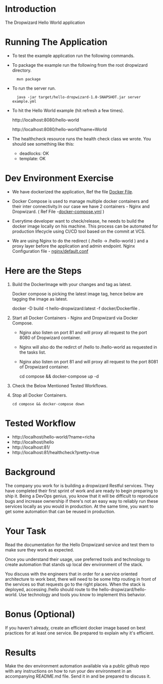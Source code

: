 # Introduction

The Dropwizard Hello World application

# Running The Application

* To test the example application run the following commands.

* To package the example run the following from the root dropwizard directory.

        mvn package

* To run the server run.

        java -jar target/hello-dropwizard-1.0-SNAPSHOT.jar server example.yml

* To hit the Hello World example (hit refresh a few times).

	http://localhost:8080/hello-world

	http://localhost:8080/hello-world?name=World

* The healthcheck resource runs the health check class we wrote. You should see something like this:

  * deadlocks: OK
  * template: OK

# Dev Environment Exercise 

* We have dockerized the application, Ref the file [Docker File](https://github.com/richavij13/hello-dropwizard/edit/master/README.md).

* Docker Compose is used to manage multiple docker containers and their inter connectivity.In our case we have 2 containers - Nginx and   Dropwizard. ( Ref File -[docker-compose.yml](https://github.com/richavij13/hello-dropwizard/blob/master/Compose/docker-compose.yml) )

* Everytime developer want to check/release, he needs to build the docker image locally on his machine. This process can be automated     for production lifecycle using CI/CD tool based on the commit at VCS.

* We are using Nginx to do the redirect ( /hello -> /hello-world ) and a proxy layer before the application and admin endpoint. Nginx     Configuration file - [nginx/default.conf](https://github.com/richavij13/hello-dropwizard/blob/master/Compose/nginx/default.conf)

 # Here are the Steps

1. Build the DockerImage with your changes and tag as latest.

   Docker compose is picking the latest image tag, hence below are tagging the image as latest.

   docker -D build -t hello-dropwizard:latest -f docker/Dockerfile .

2. Start all Docker Containers - Nginx and Dropwizard via Docker Compose.

   * Nginx also listen on port 81 and will proxy all request to the port 8080 of Dropwizard container.
    
   * Nginx will also do the redirct of /hello to /hello-world as requested in the tasks list.
    
   * Nginx also listen on port 81 and will proxy all request to the port 8081 of Dropwizard container.

      cd compose && docker-compose up -d

3. Check the Below Mentioned Tested Workflows.

4. Stop all Docker Containers.

    ```cd compose && docker-compose down```

# Tested Workflow

* http://localhost/hello-world/?name=richa
* http://localhost/hello
* http://localhost:81/
* http://localhost:81/healthcheck?pretty=true

# Background

The company you work for is building a dropwizard Restful services. They have completed their first sprint of work and are ready to begin preparing to ship it. Being a DevOps genius, you know that it will be difficult to reproduce bugs and increase ownership if there's not an easy way to reliably run these services locally as you would in production. At the same time, you want to get some automation that can be reused in production.

# Your Task

Read the documentation for the Hello Dropwizard service and test them to make sure they work as expected.

Once you understand their usage, use preferred tools and technology to create automation that stands up local dev environment of the stack.

You discuss with the engineers that in order for a service oriented architecture to work best, there will need to be some http routing in front of the services so that requests go to the right places. When the stack is deployed, accessing /hello should route to the hello-dropwizard/hello-world. Use technology and tools you know to implement this behavior.

# Bonus (Optional)

If you haven't already, create an efficient docker image based on best practices for at least one service. Be prepared to explain why it's efficient.

# Results

Make the dev environment automation available via a public github repo with any instructions on how to run your dev environment in an accompanying README.md file. Send it in and be prepared to discuss it.
